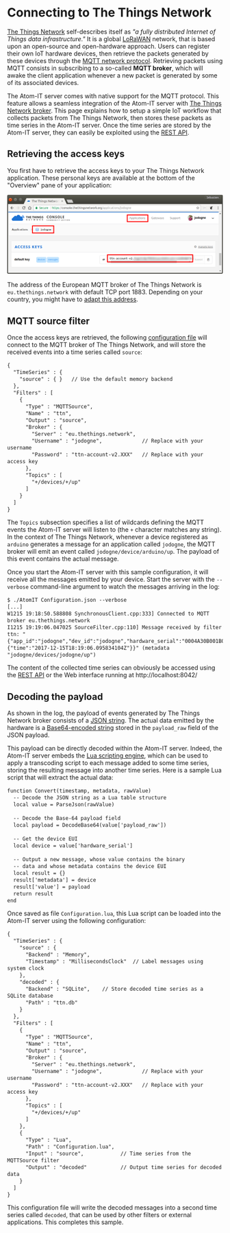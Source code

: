 Connecting to The Things Network
================================

[The Things Network](https://www.thethingsnetwork.org/) self-describes
itself as *"a fully distributed Internet of Things data
infrastructure."* It is a global
[LoRaWAN](https://en.wikipedia.org/wiki/LPWAN#LoRaWAN) network, that
is based upon an open-source and open-hardware approach. Users can
register their own IoT hardware devices, then retrieve the packets
generated by these devices through the
[MQTT network protocol](https://en.wikipedia.org/wiki/MQTT). Retrieving
packets using MQTT consists in subscribing to a so-called **MQTT
broker**, which will awake the client application whenever a new
packet is generated by some of its associated devices.

The Atom-IT server comes with native support for the MQTT protocol.
This feature allows a seamless integration of the Atom-IT server with
[The Things Network broker](https://www.thethingsnetwork.org/docs/applications/mqtt/). This
page explains how to setup a simple IoT workflow that collects packets
from The Things Network, then stores these packets as time series in
the Atom-IT server. Once the time series are stored by the Atom-IT
server, they can easily be exploited using the [REST API](RestApi.md).


Retrieving the access keys
--------------------------

You first have to retrieve the access keys to your The Things Network
application. These personal keys are available at the bottom of the
"Overview" pane of your application:

![Access keys](SampleTheThingsNetwork.png "Retrieving access keys")

The address of the European MQTT broker of The Things Network is
`eu.thethings.network` with default TCP port 1883. Depending on your
country, you might have to
[adapt this address](https://www.thethingsnetwork.org/docs/network/cli/quick-start.html#receiving-uplink-messages).


MQTT source filter
------------------

Once the access keys are retrieved, the following
[configuration file](Configuration.md) will connect to the MQTT broker
of The Things Network, and will store the received events into a time
series called `source`:

```
{
  "TimeSeries" : {
    "source" : { }   // Use the default memory backend
  },
  "Filters" : [
    {
      "Type" : "MQTTSource",
      "Name" : "ttn",
      "Output" : "source",
      "Broker" : {
        "Server" : "eu.thethings.network",
        "Username" : "jodogne",             // Replace with your username
        "Password" : "ttn-account-v2.XXX"   // Replace with your access key
      },
      "Topics" : [
        "+/devices/+/up"
      ]
    }
  ]
}
```

The `Topics` subsection specifies a list of wildcards defining the
MQTT events the Atom-IT server will listen to (the `+` character
matches any string). In the context of The Things Network, whenever a
device registered as `arduino` generates a message for an application
called `jodogne`, the MQTT broker will emit an event called
`jodogne/device/arduino/up`. The payload of this event contains the
actual message.

Once you start the Atom-IT server with this sample configuration, it
will receive all the messages emitted by your device. Start the server
with the `--verbose` command-line argument to watch the messages
arriving in the log:

```
$ ./AtomIT Configuration.json --verbose
[...]
W1215 19:18:50.588808 SynchronousClient.cpp:333] Connected to MQTT broker eu.thethings.network
I1215 19:19:06.047025 SourceFilter.cpp:110] Message received by filter ttn: "{"app_id":"jodogne","dev_id":"jodogne","hardware_serial":"0004A30B001B06EC","port":1,"counter":0,"payload_raw":"uw==","metadata":{"time":"2017-12-15T18:19:06.095834104Z"}}" (metadata "jodogne/devices/jodogne/up")
```

The content of the collected time series can obviously be accessed
using the [REST API](RestApi.md) or the Web interface running at http://localhost:8042/


Decoding the payload
--------------------

As shown in the log, the payload of events generated by The Things
Network broker consists of a
[JSON string](https://en.wikipedia.org/wiki/JSON). The actual data
emitted by the hardware is a
[Base64-encoded string](https://en.wikipedia.org/wiki/Base64) stored
in the `payload_raw` field of the JSON payload.

This payload can be directly decoded within the Atom-IT
server. Indeed, the Atom-IT server embeds the
[Lua scripting engine](https://en.wikipedia.org/wiki/Lua_(programming_language)),
which can be used to apply a transcoding script to each message added
to some time series, storing the resulting message into another time
series. Here is a sample Lua script that will extract the actual data:

```
function Convert(timestamp, metadata, rawValue)
  -- Decode the JSON string as a Lua table structure
  local value = ParseJson(rawValue)

  -- Decode the Base-64 payload field
  local payload = DecodeBase64(value['payload_raw'])

  -- Get the device EUI
  local device = value['hardware_serial']
  
  -- Output a new message, whose value contains the binary
  -- data and whose metadata contains the device EUI
  local result = {}
  result['metadata'] = device
  result['value'] = payload
  return result
end
```

Once saved as file `Configuration.lua`, this Lua script can be loaded
into the Atom-IT server using the following configuration:

```
{
  "TimeSeries" : {
    "source" : {
      "Backend" : "Memory",
      "Timestamp" : "MillisecondsClock"  // Label messages using system clock
    },
    "decoded" : {
      "Backend" : "SQLite",    // Store decoded time series as a SQLite database
      "Path" : "ttn.db"
    }
  },
  "Filters" : [
    {
      "Type" : "MQTTSource",
      "Name" : "ttn",
      "Output" : "source",
      "Broker" : {
        "Server" : "eu.thethings.network",
        "Username" : "jodogne",             // Replace with your username
        "Password" : "ttn-account-v2.XXX"   // Replace with your access key
      },
      "Topics" : [
        "+/devices/+/up"
      ]
    },
    {
      "Type" : "Lua",
      "Path" : "Configuration.lua",
      "Input" : "source",            // Time series from the MQTTSource filter
      "Output" : "decoded"           // Output time series for decoded data
    }
  ]
}
```

This configuration file will write the decoded messages into a second
time series called `decoded`, that can be used by other filters or
external applications. This completes this sample.
